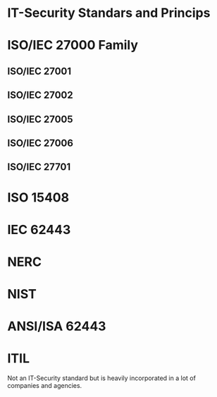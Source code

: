 # IT-Security Standars and Princips

# ISO/IEC 27000 Family

## ISO/IEC 27001

## ISO/IEC 27002

## ISO/IEC 27005

## ISO/IEC 27006

## ISO/IEC 27701

# ISO 15408

# IEC 62443

# NERC

# NIST

# ANSI/ISA 62443

# ITIL
Not an IT-Security standard but is heavily incorporated in a lot of companies and agencies.
